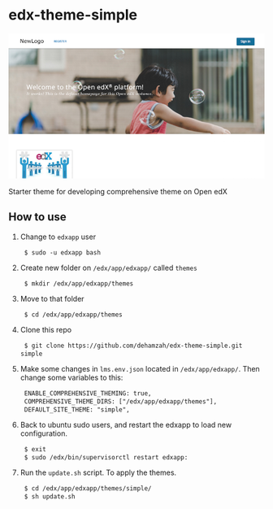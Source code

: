# edx-theme-simple

![Starter theme screenshot](screenshot.png)

Starter theme for developing comprehensive theme on Open edX

## How to use

1. Change to `edxapp` user

		$ sudo -u edxapp bash

2. Create new folder on `/edx/app/edxapp/` called `themes`

		$ mkdir /edx/app/edxapp/themes

3. Move to that folder

		$ cd /edx/app/edxapp/themes

4. Clone this repo

		$ git clone https://github.com/dehamzah/edx-theme-simple.git simple

5. Make some changes in `lms.env.json` located in `/edx/app/edxapp/`. Then change some variables to this:

		ENABLE_COMPREHENSIVE_THEMING: true,
		COMPREHENSIVE_THEME_DIRS: ["/edx/app/edxapp/themes"],
		DEFAULT_SITE_THEME: "simple",

6. Back to ubuntu sudo users, and restart the edxapp to load new configuration.

		$ exit
		$ sudo /edx/bin/supervisorctl restart edxapp:

7. Run the `update.sh` script. To apply the themes.

		$ cd /edx/app/edxapp/themes/simple/
		$ sh update.sh



